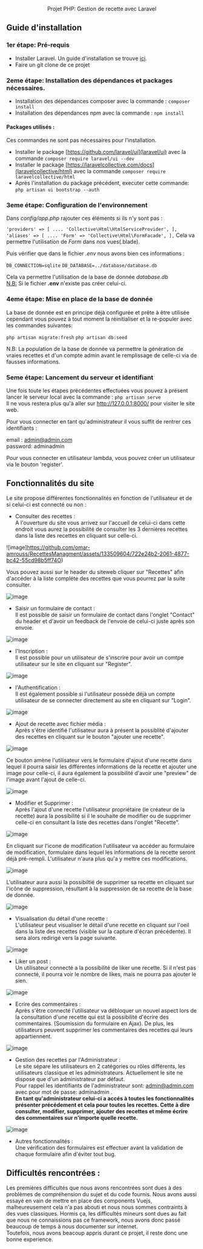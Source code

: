 <p align="center">Projet PHP: Gestion de recette avec Laravel</p>

## Guide d'installation

### 1er étape: Pré-requis

- Installer Laravel. Un guide d'installation se trouve [ici](https://laravel.com/docs/8.x/installation).
- Faire un git clone de ce projet

### 2eme étape: Installation des dépendances et packages nécessaires.
- Installation des dépendances composer avec la commande : `composer install`
- Installation des dépendances npm avec la commande : `npm install`

#### Packages utilisés :
Ces commandes ne sont pas nécessaires pour l'installation.
- Installer le package [https://github.com/laravel/ui](laravel/ui) avec la commande `composer require laravel/ui --dev`
- Installer le package [https://laravelcollective.com/docs](laravelcollective/html) avec la commande `composer require laravelcollective/html` 
- Après l'installation du package précédent, executer cette commande: `php artisan ui bootstrap --auth`

### 3eme étape: Configuration de l'environnement
Dans *config/app.php* rajouter ces éléments si ils n'y sont pas : 

`'providers' => [
....
'Collective\Html\HtmlServiceProvider',
],
'aliases' => [
....
'Form' => 'Collective\Html\FormFacade',
],`
Cela va permettre l'utilisation de *Form* dans nos vues(.blade).

Puis vérifier que dans le fichier *.env* nous avons bien ces informations : 

`DB_CONNECTION=sqlite`
`DB_DATABASE=../database/database.db`

Cela va permettre l'utilisation de la base de donnée *database.db* <br />
<ins>N.B:</ins> Si le fichier **.env** n'existe pas créer celui-ci.

### 4eme étape: Mise en place de la base de donnée

La base de donnée est en principe déjà configurée et prête à être utilisée cependant vous pouvez à tout moment la réinitialiser et la re-populer avec les commandes suivantes: 

`php artisan migrate:fresh`
`php artisan db:seed`

N.B: La population de la base de donnée va permettre la génération de vraies recettes et d'un compte admin avant le remplissage de celle-ci via de fausses informations.


### 5eme étape: Lancement du serveur et identifiant

Une fois toute les étapes précédentes effectuées vous pouvez à présent lancer le serveur local avec la commande : `php artisan serve` <br/>
Il ne vous restera plus qu'à aller sur http://127.0.0.1:8000/ pour visiter le site web. 

Pour vous connecter en tant qu'administrateur il vous suffit de rentrer ces identifiants : 

email : admin@admin.com <br/>
password: adminadmin

Pour vous connecter en utilisateur lambda, vous pouvez créer un utilisateur via le bouton 'register'.

## Fonctionnalités du site

Le site propose différentes fonctionnalités en fonction de l'utilisateur et de si celui-ci est connecté ou non :

- Consulter des recettes : <br/>
A l'ouverture du site vous arrivez sur l'accueil de celui-ci dans cette endroit vous aurez la possibilité de consulter les 3 dernières recettes dans la liste des recettes en cliquant sur celle-ci.

![image]https://github.com/omar-amrouss/RecettesManagment/assets/133509604/722e24b2-2061-4877-bc42-55cd98b5ff74O)

Vous pouvez aussi sur le header du siteweb cliquer sur "Recettes" afin d'accéder à la liste compléte des recettes que vous pourrez par la suite consulter.

![image](https://github.com/omar-amrouss/RecettesManagment/assets/133509604/79be8043-f06f-4c93-9b9d-a4b1f464021e)

- Saisir un formulaire de contact : <br/>
Il est possible de saisir un formulaire de contact dans l'onglet "Contact" du header et d'avoir un feedback de l'envoie de celui-ci juste après son envoie.

![image](https://github.com/omar-amrouss/RecettesManagment/assets/133509604/d54f64df-f299-47e0-80a0-c53a723132f0)


- l'Inscription : <br/>
Il est possible pour un utilisateur de s'inscrire pour avoir un comtpe utilisateur sur le site en cliquant sur "Register".

![image](https://github.com/omar-amrouss/RecettesManagment/assets/133509604/a6cbcf0b-d86f-44cc-b2e1-6785d3c00922)

- l'Authentification : <br/>
Il est également possible si l'utilisateur possède déjà un compte utilisateur de se connecter directement au site en cliquant sur "Login".

![image](https://github.com/omar-amrouss/RecettesManagment/assets/133509604/78c082fd-b24e-4dc1-94c7-0d18151f3811)


- Ajout de recette avec fichier média : <br/>
Après s'être identifié l'utilisateur aura à présent la possiblité d'ajouter des recettes en cliquant sur le bouton "ajouter une recette".

![image](https://github.com/omar-amrouss/RecettesManagment/assets/133509604/aba1ba53-f4c8-4507-bd2d-c875c2e8c827)



Ce bouton amène l'utilisateur vers le formulaire d'ajout d'une recette dans lequel il pourra saisir les différentes informations de la recette et ajouter une image pour celle-ci, il aura également la possibilité d'avoir une "preview" de l'image avant l'ajout de celle-ci.

![image](https://github.com/omar-amrouss/RecettesManagment/assets/133509604/759d0ef0-70eb-4d7a-9886-f0e4952218a3)


- Modifier et Supprimer : <br/>
Après l'ajout d'une recette l'utilisateur propriétaire (le créateur de la recette) aura la possibilité si il le souhaite de modifier ou de supprimer celle-ci en consultant la liste des recettes dans l'onglet "Recette". 

![image](https://github.com/omar-amrouss/RecettesManagment/assets/133509604/20b7e071-b738-4298-82ea-21993aeec24a)


En cliquant sur l'icone de modification l'utilisateur va accéder au formulaire de modification, formulaire dans lequel les informations de la recette seront déjà pré-rempli. L'utilisateur n'aura plus qu'a y mettre ces modifications.

![image](https://github.com/omar-amrouss/RecettesManagment/assets/133509604/b5bbdfaa-27bf-4512-89bd-f15695fc1a84)


L'utilisateur aura aussi la possibiltié de supprimer sa recette en cliquant sur l'icône de suppression, résultant à la suppression de sa recette de la base de donnée.

![image](https://github.com/omar-amrouss/RecettesManagment/assets/133509604/ec7b01b0-a071-46ea-a310-19281dffc3e2)


- Visualisation du détail d'une recette : <br/>
L'utilisateur peut visualiser le détail d'une recette en cliquant sur l'oeil dans la liste des recettes (visible sur la capture d'écran précédente). Il sera alors redirigé vers la page suivante.

![image](https://github.com/omar-amrouss/RecettesManagment/assets/133509604/fd146387-ecd8-4f4b-b5fe-f4236f908182)


- Liker un post : <br/>
Un utilisateur connecté a la possibilité de liker une recette. Si il n'est pas connecté, il pourra voir le nombre de likes, mais ne pourra pas ajouter le sien.

![image](https://github.com/omar-amrouss/RecettesManagment/assets/133509604/3f751e9f-93d8-4e23-9aae-5403c7fad444)


- Ecrire des commentaires : <br/>
Après s'être connecté l'utilisateur va débloquer un nouvel aspect lors de la consultation d'une recette qui est la possibilité d'écrire des commentaires. (Soumission du formulaire en Ajax).
De plus, les utilisateurs peuvent supprimer les commentaires des recettes qui leurs appartiennent.

![image](https://github.com/omar-amrouss/RecettesManagment/assets/133509604/1afb158f-4e00-4e71-a5ec-0e0ef7926434)



- Gestion des recettes par l'Administrateur : <br/>
Le site sépare les utilisateurs en 2 catégories ou rôles différents, les utilisateurs classique et les administrateurs.
Actuellement le site ne dispose que d'un administrateur par défaut. <br />
Pour rappel les identifiants de l'administrateur sont: admin@admin.com avec pour mot de passe: adminadmin . <br/>
**En tant qu'administrateur celui-ci a accés à toutes les fonctionnalités présenter précédement et cela pour toutes les recettes. 
Cette à dire consulter, modifier, supprimer, ajouter des recettes et même écrire des commentaires sur n'importe quelle recette.**

![image](https://github.com/omar-amrouss/RecettesManagment/assets/133509604/6c48eacd-8d3c-48e8-a8de-afa8773c30d6)


- Autres fonctionnalités : <br/>
Une vérification des formulaires est effectuer avant la validation de chaque formulaire afin d'éviter tout bug.

## Difficultés rencontrées : <br/>
Les premières difficultés que nous avons rencontrées sont dues à des problèmes de compréhension du sujet et du code fournis.
Nous avons aussi essayé en vain de mettre en place des components Vuejs, malheureusement cela n'a pas abouti et nous nous sommes contraints à des vues classiques.
Hormis ça, les difficultés mineurs sont dues au fait que nous ne connaissions pas ce framework, nous avons donc passé beaucoup de temps à nous documenter sur internet.
<br/>
Toutefois, nous avons beacoup appris durant ce projet, il reste donc une bonne experience.




